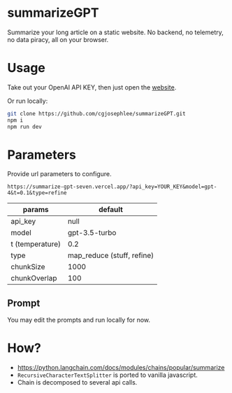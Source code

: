 # summarizeGPT
Summarize your long article on a static website. No backend, no telemetry, no data piracy, all on your browser.

# Usage
Take out your OpenAI API KEY, then just open the [website](https://summarize-gpt-seven.vercel.app/).

Or run locally:
```sh
git clone https://github.com/cgjosephlee/summarizeGPT.git
npm i
npm run dev
```

# Parameters
Provide url parameters to configure.
```
https://summarize-gpt-seven.vercel.app/?api_key=YOUR_KEY&model=gpt-4&t=0.1&type=refine
```
| params | default |
| - | - |
| api_key | null |
| model | gpt-3.5-turbo |
| t (temperature) | 0.2 |
| type | map_reduce (stuff, refine) |
| chunkSize | 1000 |
| chunkOverlap | 100 |

## Prompt
You may edit the prompts and run locally for now.

# How?
- https://python.langchain.com/docs/modules/chains/popular/summarize
- `RecursiveCharacterTextSplitter` is ported to vanilla javascript.
- Chain is decomposed to several api calls.
